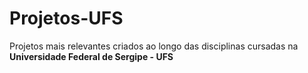 # Projetos-UFS
Projetos mais relevantes criados ao longo das disciplinas cursadas na **Universidade Federal de Sergipe - UFS**
